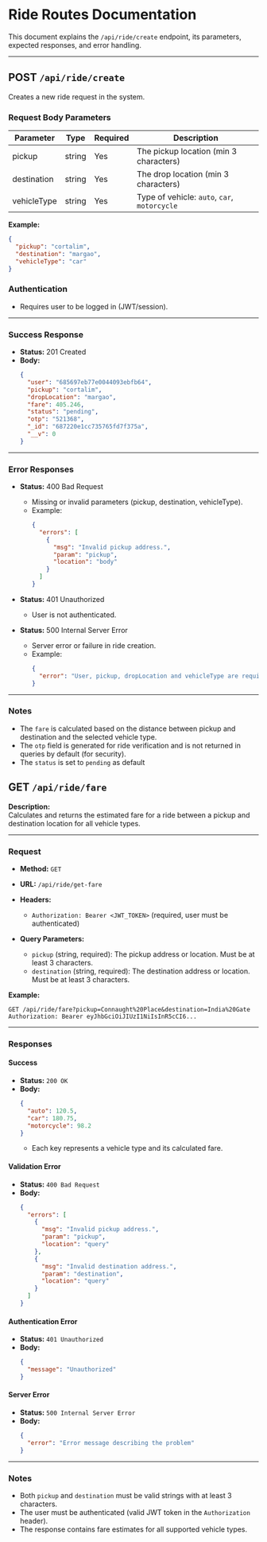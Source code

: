 # Ride Routes Documentation

This document explains the `/api/ride/create` endpoint, its parameters, expected responses, and error handling.

---

## POST `/api/ride/create`

Creates a new ride request in the system.

### Request Body Parameters

| Parameter     | Type   | Required | Description                                 |
|---------------|--------|----------|---------------------------------------------|
| pickup        | string | Yes      | The pickup location (min 3 characters)      |
| destination   | string | Yes      | The drop location (min 3 characters)        |
| vehicleType   | string | Yes      | Type of vehicle: `auto`, `car`, `motorcycle`|

**Example:**
```json
{
  "pickup": "cortalim",
  "destination": "margao",
  "vehicleType": "car"
}
```

### Authentication

- Requires user to be logged in (JWT/session).

---

### Success Response

- **Status:** 201 Created
- **Body:**
  ```json
  {
    "user": "685697eb77e0044093ebfb64",
    "pickup": "cortalim",
    "dropLocation": "margao",
    "fare": 405.246,
    "status": "pending",
    "otp": "521368",
    "_id": "687220e1cc735765fd7f375a",
    "__v": 0
  }
  ```

---

### Error Responses

- **Status:** 400 Bad Request
  - Missing or invalid parameters (pickup, destination, vehicleType).
  - Example:
    ```json
    {
      "errors": [
        {
          "msg": "Invalid pickup address.",
          "param": "pickup",
          "location": "body"
        }
      ]
    }
    ```

- **Status:** 401 Unauthorized
  - User is not authenticated.

- **Status:** 500 Internal Server Error
  - Server error or failure in ride creation.
  - Example:
    ```json
    {
      "error": "User, pickup, dropLocation and vehicleType are required"
    }
    ```

---

### Notes

- The `fare` is calculated based on the distance between pickup and destination and the selected vehicle type.
- The `otp` field is generated for ride verification and is not returned in queries by default (for security).
- The `status` is set to `pending` as default


## GET `/api/ride/fare`

**Description:**  
Calculates and returns the estimated fare for a ride between a pickup and destination location for all vehicle types.

---

### **Request**

- **Method:** `GET`
- **URL:** `/api/ride/get-fare`
- **Headers:**
  - `Authorization: Bearer <JWT_TOKEN>` (required, user must be authenticated)

- **Query Parameters:**
  - `pickup` (string, required): The pickup address or location. Must be at least 3 characters.
  - `destination` (string, required): The destination address or location. Must be at least 3 characters.

**Example:**
```
GET /api/ride/fare?pickup=Connaught%20Place&destination=India%20Gate
Authorization: Bearer eyJhbGciOiJIUzI1NiIsInR5cCI6...
```

---

### **Responses**

#### **Success**
- **Status:** `200 OK`
- **Body:**
    ```json
    {
      "auto": 120.5,
      "car": 180.75,
      "motorcycle": 98.2
    }
    ```
  - Each key represents a vehicle type and its calculated fare.

#### **Validation Error**
- **Status:** `400 Bad Request`
- **Body:**
    ```json
    {
      "errors": [
        {
          "msg": "Invalid pickup address.",
          "param": "pickup",
          "location": "query"
        },
        {
          "msg": "Invalid destination address.",
          "param": "destination",
          "location": "query"
        }
      ]
    }
    ```

#### **Authentication Error**
- **Status:** `401 Unauthorized`
- **Body:**
    ```json
    {
      "message": "Unauthorized"
    }
    ```

#### **Server Error**
- **Status:** `500 Internal Server Error`
- **Body:**
    ```json
    {
      "error": "Error message describing the problem"
    }
    ```

---

### **Notes**
- Both `pickup` and `destination` must be valid strings with at least 3 characters.
- The user must be authenticated (valid JWT token in the `Authorization` header).
- The response contains fare estimates for all supported vehicle types.